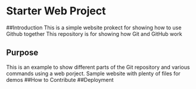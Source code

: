 # Starter Web Project
##Introduction
This is a simple website prokect for showing how to use Github together
This repository is for showing how Git and GitHub work

## Purpose
This is an example to show different parts of the Git repository and various commands using a web porject.
Sample website with plenty of files for demos
##How to Contribute
##Deployment
